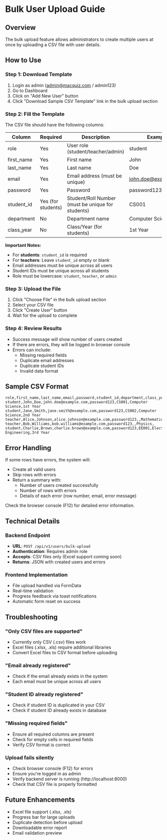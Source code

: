 # Bulk User Upload Guide

## Overview
The bulk upload feature allows administrators to create multiple users at once by uploading a CSV file with user details.

## How to Use

### Step 1: Download Template
1. Login as admin (admin@macquiz.com / admin123)
2. Go to Dashboard
3. Click on "Add New User" button
4. Click "Download Sample CSV Template" link in the bulk upload section

### Step 2: Fill the Template
The CSV file should have the following columns:

| Column | Required | Description | Example |
|--------|----------|-------------|---------|
| role | Yes | User role (student/teacher/admin) | student |
| first_name | Yes | First name | John |
| last_name | Yes | Last name | Doe |
| email | Yes | Email address (must be unique) | john.doe@example.com |
| password | Yes | Password | password123 |
| student_id | Yes (for students) | Student/Roll Number (must be unique for students) | CS001 |
| department | No | Department name | Computer Science |
| class_year | No | Class/Year (for students) | 1st Year |

**Important Notes:**
- For **students**: `student_id` is required
- For **teachers**: Leave `student_id` empty or blank
- Email addresses must be unique across all users
- Student IDs must be unique across all students
- Role must be lowercase: `student`, `teacher`, or `admin`

### Step 3: Upload the File
1. Click "Choose File" in the bulk upload section
2. Select your CSV file
3. Click "Create User" button
4. Wait for the upload to complete

### Step 4: Review Results
- Success message will show number of users created
- If there are errors, they will be logged in browser console
- Errors can include:
  - Missing required fields
  - Duplicate email addresses
  - Duplicate student IDs
  - Invalid data format

## Sample CSV Format

```csv
role,first_name,last_name,email,password,student_id,department,class_year
student,John,Doe,john.doe@example.com,password123,CS001,Computer Science,1st Year
student,Jane,Smith,jane.smith@example.com,password123,CS002,Computer Science,2nd Year
teacher,Alice,Johnson,alice.johnson@example.com,password123,,Mathematics,
teacher,Bob,Williams,bob.williams@example.com,password123,,Physics,
student,Charlie,Brown,charlie.brown@example.com,password123,EE001,Electrical Engineering,3rd Year
```

## Error Handling

If some rows have errors, the system will:
- Create all valid users
- Skip rows with errors
- Return a summary with:
  - Number of users created successfully
  - Number of rows with errors
  - Details of each error (row number, email, error message)

Check the browser console (F12) for detailed error information.

## Technical Details

### Backend Endpoint
- **URL**: `POST /api/v1/users/bulk-upload`
- **Authentication**: Requires admin role
- **Accepts**: CSV files only (Excel support coming soon)
- **Returns**: JSON with created users and errors

### Frontend Implementation
- File upload handled via FormData
- Real-time validation
- Progress feedback via toast notifications
- Automatic form reset on success

## Troubleshooting

### "Only CSV files are supported"
- Currently only CSV (.csv) files work
- Excel files (.xlsx, .xls) require additional libraries
- Convert Excel files to CSV format before uploading

### "Email already registered"
- Check if the email already exists in the system
- Each email must be unique across all users

### "Student ID already registered"
- Check if student ID is duplicated in your CSV
- Check if student ID already exists in database

### "Missing required fields"
- Ensure all required columns are present
- Check for empty cells in required fields
- Verify CSV format is correct

### Upload fails silently
- Check browser console (F12) for errors
- Ensure you're logged in as admin
- Verify backend server is running (http://localhost:8000)
- Check that CSV file is properly formatted

## Future Enhancements
- Excel file support (.xlsx, .xls)
- Progress bar for large uploads
- Duplicate detection before upload
- Downloadable error report
- Email validation preview
